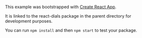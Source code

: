 This example was bootstrapped with [Create React App](https://github.com/facebook/create-react-app).

It is linked to the react-dials package in the parent directory for development purposes.

You can run `npm install` and then `npm start` to test your package.
